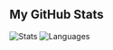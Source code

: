 ## My GitHub Stats

![Stats](https://github-readme-stats.vercel.app/api?username=pozitp&theme=github_dark&show_icons=true&include_all_commits=true&count_private=true)
![Languages](https://github-readme-stats.vercel.app/api/top-langs/?username=pozitp&theme=github_dark&layout=compact)
